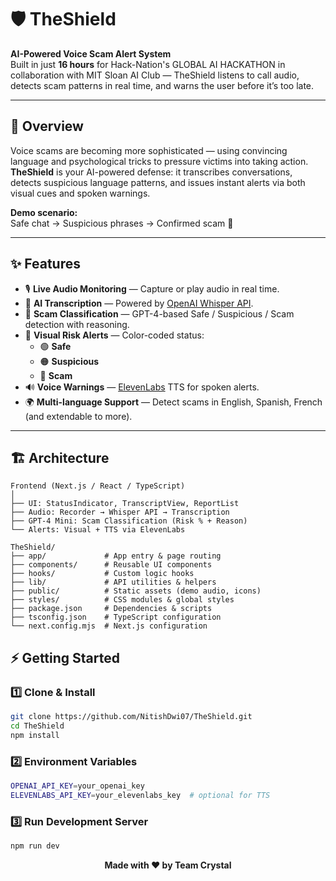 # 🛡️ TheShield

**AI-Powered Voice Scam Alert System**  
Built in just **16 hours** for Hack-Nation's GLOBAL AI HACKATHON in collaboration with MIT Sloan AI Club — TheShield listens to call audio, detects scam patterns in real time, and warns the user before it’s too late.

---

## 🚀 Overview

Voice scams are becoming more sophisticated — using convincing language and psychological tricks to pressure victims into taking action.  
**TheShield** is your AI-powered defense: it transcribes conversations, detects suspicious language patterns, and issues instant alerts via both visual cues and spoken warnings.

**Demo scenario:**  
Safe chat → Suspicious phrases → Confirmed scam 🚨

---

## ✨ Features

- 🎙 **Live Audio Monitoring** — Capture or play audio in real time.
- 📝 **AI Transcription** — Powered by [OpenAI Whisper API](https://platform.openai.com/docs/guides/speech-to-text).
- 🤖 **Scam Classification** — GPT-4-based Safe / Suspicious / Scam detection with reasoning.
- 🎨 **Visual Risk Alerts** — Color-coded status:  
  - 🟢 **Safe**  
  - 🟠 **Suspicious**  
  - 🔴 **Scam**
- 🔊 **Voice Warnings** — [ElevenLabs](https://elevenlabs.io/) TTS for spoken alerts.
- 🌍 **Multi-language Support** — Detect scams in English, Spanish, French (and extendable to more).

---

## 🏗 Architecture

```plaintext
Frontend (Next.js / React / TypeScript)
│
├── UI: StatusIndicator, TranscriptView, ReportList
├── Audio: Recorder → Whisper API → Transcription
├── GPT-4 Mini: Scam Classification (Risk % + Reason)
└── Alerts: Visual + TTS via ElevenLabs

TheShield/
├── app/             # App entry & page routing
├── components/      # Reusable UI components
├── hooks/           # Custom logic hooks
├── lib/             # API utilities & helpers
├── public/          # Static assets (demo audio, icons)
├── styles/          # CSS modules & global styles
├── package.json     # Dependencies & scripts
├── tsconfig.json    # TypeScript configuration
└── next.config.mjs  # Next.js configuration

```


## ⚡ Getting Started

### 1️⃣ Clone & Install
```bash
git clone https://github.com/NitishDwi07/TheShield.git
cd TheShield
npm install
```

### 2️⃣ Environment Variables
```bash
OPENAI_API_KEY=your_openai_key
ELEVENLABS_API_KEY=your_elevenlabs_key  # optional for TTS
```

### 3️⃣ Run Development Server
```bash
npm run dev
```

<p align="center"><b>Made with ❤️ by Team Crystal</b></p>





